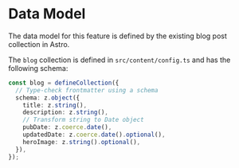 # Data Model

The data model for this feature is defined by the existing blog post collection in Astro.

The `blog` collection is defined in `src/content/config.ts` and has the following schema:

```typescript
const blog = defineCollection({
  // Type-check frontmatter using a schema
  schema: z.object({
    title: z.string(),
    description: z.string(),
    // Transform string to Date object
    pubDate: z.coerce.date(),
    updatedDate: z.coerce.date().optional(),
    heroImage: z.string().optional(),
  }),
});
```
